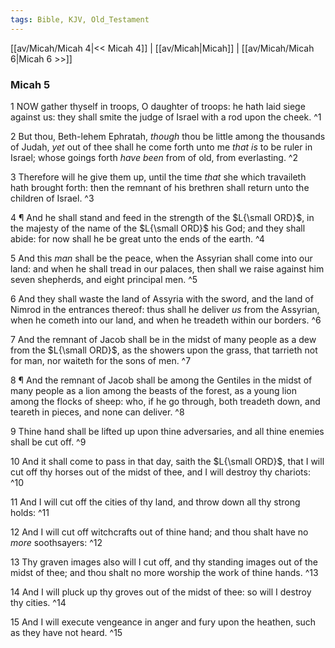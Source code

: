 ```yaml
---
tags: Bible, KJV, Old_Testament
---
```


[[av/Micah/Micah 4|<< Micah 4]] | [[av/Micah|Micah]] | [[av/Micah/Micah 6|Micah 6 >>]]

### Micah 5

1 NOW gather thyself in troops, O daughter of troops: he hath laid siege against us: they shall smite the judge of Israel with a rod upon the cheek. ^1

2 But thou, Beth-lehem Ephratah, _though_ thou be little among the thousands of Judah, _yet_ out of thee shall he come forth unto me _that_ _is_ to be ruler in Israel; whose goings forth _have_ _been_ from of old, from everlasting. ^2

3 Therefore will he give them up, until the time _that_ she which travaileth hath brought forth: then the remnant of his brethren shall return unto the children of Israel. ^3

4 ¶ And he shall stand and feed in the strength of the $L{\small ORD}$, in the majesty of the name of the $L{\small ORD}$ his God; and they shall abide: for now shall he be great unto the ends of the earth. ^4

5 And this _man_ shall be the peace, when the Assyrian shall come into our land: and when he shall tread in our palaces, then shall we raise against him seven shepherds, and eight principal men. ^5

6 And they shall waste the land of Assyria with the sword, and the land of Nimrod in the entrances thereof: thus shall he deliver _us_ from the Assyrian, when he cometh into our land, and when he treadeth within our borders. ^6

7 And the remnant of Jacob shall be in the midst of many people as a dew from the $L{\small ORD}$, as the showers upon the grass, that tarrieth not for man, nor waiteth for the sons of men. ^7

8 ¶ And the remnant of Jacob shall be among the Gentiles in the midst of many people as a lion among the beasts of the forest, as a young lion among the flocks of sheep: who, if he go through, both treadeth down, and teareth in pieces, and none can deliver. ^8

9 Thine hand shall be lifted up upon thine adversaries, and all thine enemies shall be cut off. ^9

10 And it shall come to pass in that day, saith the $L{\small ORD}$, that I will cut off thy horses out of the midst of thee, and I will destroy thy chariots: ^10

11 And I will cut off the cities of thy land, and throw down all thy strong holds: ^11

12 And I will cut off witchcrafts out of thine hand; and thou shalt have no _more_ soothsayers: ^12

13 Thy graven images also will I cut off, and thy standing images out of the midst of thee; and thou shalt no more worship the work of thine hands. ^13

14 And I will pluck up thy groves out of the midst of thee: so will I destroy thy cities. ^14

15 And I will execute vengeance in anger and fury upon the heathen, such as they have not heard. ^15
